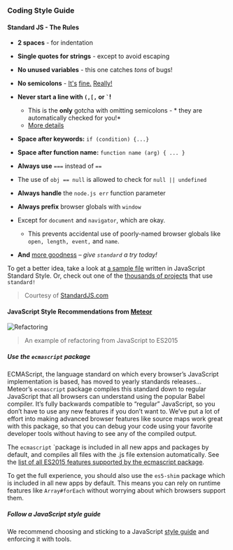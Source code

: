 ### Coding Style Guide<a name="styleGuide"></a>
#### Standard JS - The Rules


* **2 spaces** - for indentation

* **Single quotes for strings** - except to avoid
escaping

* **No unused variables** - this one catches *tons* of bugs!

* **No semicolons** - [It's](http://blog.izs.me/post/2353458699/an-open-letter-to-javascript-leaders-regarding)
[ fine.](http://inimino.org/~inimino/blog/javascript_semicolons)
[ Really!](https://www.youtube.com/watch?v=gsfbh17Ax9I)

* **Never start a line with `(,[,` or `` ` ``!**
  * This is the **only** gotcha with omitting semicolons - * they are automatically checked for you!*
  * [More details](https://standardjs.com/rules-en.html#semicolons)

* **Space after keywords:** `if (condition) {...}`

* **Space after function name:** `function name (arg) { ... }`

* **Always use** `===` instead of `==`
 * The use of `obj == null` is allowed to check for `null || undefined`

* **Always handle** the `node.js err` function parameter

* **Always prefix** browser globals with `window`
 * Except for `document` and `navigator`, which are okay.
   * This prevents accidental use of poorly-named browser globals like `open, length, event,` and
   `name`.

* **And** [more goodness](https://standardjs.com/rules-en.html#javascript-standard-style) – *give `standard` a try today!*

To get a better idea, take a look at [a sample file](https://github.com/expressjs/body-parser/blob/master/index.js) written in JavaScript Standard Style. Or, check out one of the [thousands of projects](https://raw.githubusercontent.com/standard/standard-packages/master/all.json) that use `standard!`

>Courtesy of [StandardJS.com](https://standardjs.com/)</cite>

#### JavaScript Style Recommendations from [Meteor](https://guide.meteor.com/code-style.html#javascript)

<img src="https://guide.meteor.com/images/ben-es2015-demo.gif" alt="Refactoring">

> An example of refactoring from JavaScript to ES2015

##### Use the `ecmascript` package
ECMAScript, the language standard on which every browser’s JavaScript implementation is based, has moved to yearly standards releases... Meteor’s `ecmascript` package compiles this standard down to regular JavaScript that all browsers can understand using the popular Babel compiler. It’s fully backwards compatible to “regular” JavaScript, so you don’t have to use any new features if you don’t want to. We’ve put a lot of effort into making advanced browser features like source maps work great with this package, so that you can debug your code using your favorite developer tools without having to see any of the compiled output.

The `ecmascript` `package is included in all new apps and packages by default, and compiles all files with the .js file extension automatically. See the [list of all ES2015 features supported by the ecmascript package](https://docs.meteor.com/packages/ecmascript.html#Supported-ES2015-Features).

To get the full experience, you should also use the `es5-shim` package which is included in all new apps by default. This means you can rely on runtime features like `Array#forEach` without worrying about which browsers support them.

##### Follow a JavaScript style guide

We recommend choosing and sticking to a JavaScript [style guide](styleGuide) and enforcing it with tools.
